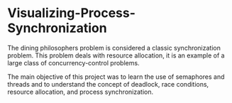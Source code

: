# Visualizing-Process-Synchronization
The dining philosophers problem is considered a classic synchronization problem. This problem
deals with resource allocation, it is an example of a large class of concurrency-control problems.

The main objective of this project was to learn the use of semaphores and threads and to
understand the concept of deadlock, race conditions, resource allocation, and process
synchronization.
